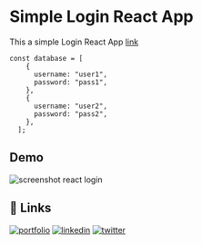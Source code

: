 
# Simple Login React App

This a simple Login React App
[link](https://super-concha-600a3e.netlify.app/)

```
const database = [
    {
      username: "user1",
      password: "pass1",
    },
    {
      username: "user2",
      password: "pass2",
    },
  ];
```

## Demo

![screenshot react login](https://irwinborjas.com/wp-content/uploads/2023/09/Screenshot-2023-09-25-at-4.00.10-PM.png)

## 🔗 Links
[![portfolio](https://img.shields.io/badge/my_portfolio-000?style=for-the-badge&logo=ko-fi&logoColor=white)](https://irwinborjas.com/)
[![linkedin](https://img.shields.io/badge/linkedin-0A66C2?style=for-the-badge&logo=linkedin&logoColor=white)](https://www.linkedin.com/in/irwingb)
[![twitter](https://img.shields.io/badge/twitter-1DA1F2?style=for-the-badge&logo=twitter&logoColor=white)](http://twitter.com/irwingb)


